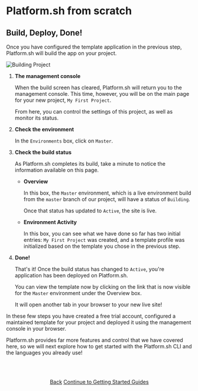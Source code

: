 # Platform.sh from scratch

## Build, Deploy, Done!

Once you have configured the template application in the previous step, Platform.sh will build the app on your project.

   ![Building Project](/images/getting-started/building-project.png)

1. **The management console**

   When the build screen has cleared, Platform.sh will return you to the management console. This time, however, you will be on the main page for your new project, `My First Project`.
   
   From here, you can control the settings of this project, as well as monitor its status.
   
2. **Check the environment**

   In the `Environments` box, click on `Master`.
   
3. **Check the build status**

   As Platform.sh completes its build, take a minute to notice the information available on this page.
   
   * **Overview**
   
      In this box, the `Master` environment, which is a live environment build from the `master` branch of our project, will have a status of `Building`. 
      
      Once that status has updated to `Active`, the site is live.
      
   * **Environment Activity**
   
      In this box, you can see what we have done so far has two initial entries: `My First Project` was created, and a template profile was initialized based on the template you chose in the previous step.
   
4. **Done!**

   That's it! Once the build status has changed to `Active`, you're application has been deployed on Platform.sh.
   
   You can view the template now by clicking on the link that is now visible for the `Master` environment under the Overview box. 
   
   It will open another tab in your browser to your new live site!
   
   
In these few steps you have created a free trial account, configured a maintained template for your project and deployed it using the management console in your browser. 

Platform.sh provides far more features and control that we have covered here, so we will next explore how to get started with the Platform.sh CLI and the languages you already use!

<html>
<head>
<link rel="stylesheet" href="/styles/styles.css">
</head>
<body>

<br/><br/>

<center>

<a href="/gettingstarted/languages/ruby/demo/step-2.html" class="buttongen small">Back</a>
<a href="/gettingstarted/languages/ruby.html" class="buttongen small">Continue to Getting Started Guides</a>

</center>

<br/><br/>

</body>
</html>
